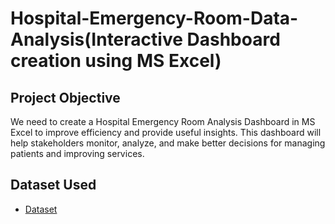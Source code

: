 # Hospital-Emergency-Room-Data-Analysis(Interactive Dashboard creation using MS Excel)
## Project Objective
We need to create a Hospital Emergency Room Analysis Dashboard in MS Excel to improve efficiency and provide useful insights. This dashboard will help stakeholders monitor, analyze, and make better decisions for managing patients and improving services.

## Dataset Used
- <a href="https://github.com/Dileep7589/Data-Analysis-Dashboard/blob/main/Hospital%20Emergency%20room%20Project.xlsx">Dataset</a>

